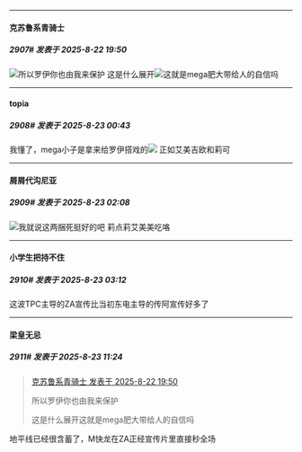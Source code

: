 ﻿
*****

####  克苏鲁系青骑士  
##### 2907#       发表于 2025-8-22 19:50

<img src="https://static.stage1st.com/image/smiley/face2017/127.png" referrerpolicy="no-referrer">所以罗伊你也由我来保护
这是什么展开<img src="https://static.stage1st.com/image/smiley/face2017/098.png" referrerpolicy="no-referrer">这就是mega肥大带给人的自信吗


*****

####  topia  
##### 2908#       发表于 2025-8-23 00:43

我懂了，mega小子是拿来给罗伊搭戏的<img src="https://static.stage1st.com/image/smiley/face2017/067.png" referrerpolicy="no-referrer">
正如艾美吉欧和莉可


*****

####  屑屑代沟尼亚  
##### 2909#       发表于 2025-8-23 02:08

<img src="https://static.stage1st.com/image/smiley/face2017/067.png" referrerpolicy="no-referrer">我就说这两捆死挺好的吧 莉点莉艾美美吃咯


*****

####  小学生把持不住  
##### 2910#       发表于 2025-8-23 03:12

这波TPC主导的ZA宣传比当初东电主导的传阿宣传好多了


*****

####  梁皇无忌  
##### 2911#       发表于 2025-8-23 11:24

<blockquote><a href="httphttps://stage1st.com/2b/forum.php?mod=redirect&amp;goto=findpost&amp;pid=68307170&amp;ptid=2165753" target="_blank">克苏鲁系青骑士 发表于 2025-8-22 19:50</a>

所以罗伊你也由我来保护

这是什么展开这就是mega肥大带给人的自信吗</blockquote>
地平线已经很含蓄了，M快龙在ZA正经宣传片里直接秒全场

